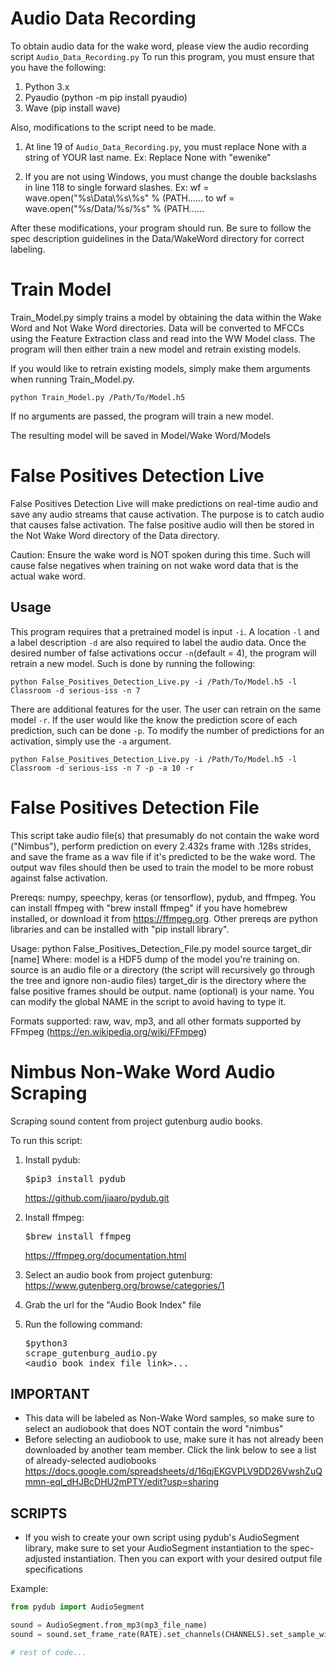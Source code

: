 # Audio Data Recording

To obtain audio data for the wake word, please view the audio recording script ```Audio_Data_Recording.py```
To run this program, you must ensure that you have the following:

1. Python 3.x
2. Pyaudio (python -m pip install pyaudio)
3. Wave (pip install wave)

Also, modifications to the script need to be made. 

1. At line 19 of ```Audio_Data_Recording.py```, you must replace None with a string of YOUR last name. 
   Ex: Replace None with "ewenike"
  
2. If you are not using Windows, you must change the double backslashs in line 118 to single forward slashes.
   Ex: wf = wave.open("%s\\Data\\%s\\%s" % (PATH...... to wf = wave.open("%s/Data/%s/%s" % (PATH......
   
After these modifications, your program should run. Be sure to follow the spec description guidelines in the Data/WakeWord directory for correct labeling. 

# Train Model

Train_Model.py simply trains a model by obtaining the data within the Wake Word and Not Wake Word directories. Data will be converted to MFCCs using the Feature Extraction class and read into the WW Model class. The program will then either train a new model and retrain existing models.

If you would like to retrain existing models, simply make them arguments when running Train_Model.py. 

```python Train_Model.py /Path/To/Model.h5```

If no arguments are passed, the program will train a new model. 

The resulting model will be saved in Model/Wake Word/Models 


# False Positives Detection Live

False Positives Detection Live will make predictions on real-time audio and save any audio streams that cause activation. The purpose is to catch audio that causes false activation. The false positive audio will then be stored in the Not Wake Word directory of the Data directory. 

Caution: Ensure the wake word is NOT spoken during this time. Such will cause false negatives when training on not wake word data that is the actual wake word.

## Usage

This program requires that a pretrained model is input ```-i```. A location ```-l``` and a label description ```-d``` are also required to label the audio data. Once the desired number of false activations occur ```-n```(default = 4), the program will retrain a new model. Such is done by running the following:

```python False_Positives_Detection_Live.py -i /Path/To/Model.h5 -l Classroom -d serious-iss -n 7``` 

There are additional features for the user. The user can retrain on the same model ```-r```. If the user would like the know the prediction score of each prediction, such can be done ```-p```. To modify the number of predictions for an activation, simply use the ```-a``` argument.

```python False_Positives_Detection_Live.py -i /Path/To/Model.h5 -l Classroom -d serious-iss -n 7 -p -a 10 -r```

# False Positives Detection File

This script take audio file(s) that presumably do not contain the wake word
("Nimbus"), perform prediction on every 2.432s frame with .128s strides, and
save the frame as a wav file if it's predicted to be the wake word. The output
wav files should then be used to train the model to be more robust against
false activation.

Prereqs: numpy, speechpy, keras (or tensorflow), pydub, and ffmpeg. You can
install ffmpeg with "brew install ffmpeg" if you have homebrew installed, or
download it from https://ffmpeg.org. Other prereqs are python libraries and can
be installed with "pip install library".

Usage:  python False_Positives_Detection_File.py model source target_dir [name]
Where:  model is a HDF5 dump of the model you're training on.
        source is an audio file or a directory (the script will recursively go
            through the tree and ignore non-audio files)
        target_dir is the directory where the false positive frames should be
            output.
        name (optional) is your name. You can modify the global NAME in the
            script to avoid having to type it.

Formats supported: raw, wav, mp3, and all other formats supported by FFmpeg
(https://en.wikipedia.org/wiki/FFmpeg)


# Nimbus Non-Wake Word Audio Scraping

Scraping sound content from project gutenburg audio books.

To run this script:
  1. Install pydub:   <pre>$pip3 install pydub</pre>      https://github.com/jiaaro/pydub.git

  2. Install ffmpeg:  <pre>$brew install ffmpeg</pre>    https://ffmpeg.org/documentation.html

  3. Select an audio book from project gutenburg:      https://www.gutenberg.org/browse/categories/1
  4. Grab the url for the "Audio Book Index" file
  5. Run the following command: <pre>$python3 scrape_gutenburg_audio.py <audio_book_index_file_link>...</pre>

  ## IMPORTANT
  - This data will be labeled as Non-Wake Word samples, so make sure to select an audiobook that does NOT contain the word "nimbus"
  - Before selecting an audiobook to use, make sure it has not already been downloaded by another team member.  Click the link below to see a list of already-selected audiobooks
  https://docs.google.com/spreadsheets/d/16qjEKGVPLV9DD26VwshZuQmmn-eqI_dHJBcDHU2mPTY/edit?usp=sharing

  ## SCRIPTS

  - If you wish to create your own script using pydub's AudioSegment library, make sure to set your AudioSegment instantiation to the spec-adjusted instantiation.  Then you can export with your desired output file specifications

  Example:
  ```python
  from pydub import AudioSegment

  sound = AudioSegment.from_mp3(mp3_file_name)
  sound = sound.set_frame_rate(RATE).set_channels(CHANNELS).set_sample_width(FORMAT)

  # rest of code...
  ```
